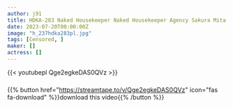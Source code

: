```yaml
---
author: j91
title: HDKA-283 Naked Housekeeper Naked Housekeeper Agency Sakura Mita
date: 2023-07-20T00:00:00Z
image: "h_237hdka283pl.jpg"
tags: [Censored, ]
maker: []
actress: []
---
```



{{< youtubepl Qge2egkeDAS0QVz >}}
###

{{% button href="https://streamtape.to/v/Qge2egkeDAS0QVz" icon="fas fa-download" %}}download this video{{% /button %}}
